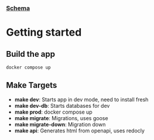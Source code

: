 ### [Schema](https://drawsql.app/teams/johns-team-27/diagrams/storeapi)

# Getting started

## Build the app
```
docker compose up
```

## Make Targets

- **make dev**: Starts app in dev mode, need to install fresh
- **make dev-db**: Starts databases for dev
- **make prod**: docker compose up
- **make migrate**: Migrations, uses goose
- **make migrate-down**: Migration down
- **make api**: Generates html from openapi, uses redocly 
